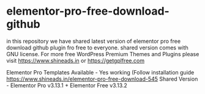 # elementor-pro-free-download-github
in this repository we have shared latest version of elementor pro free download github plugin fro free to everyone. shared version comes with GNU license. For more free WordPress Premium Themes and Plugins please visit https://www.shineads.in or https://getgplfree.com

Elementor Pro Templates Available - Yes working (Follow installation guide https://www.shineads.in/elementor-pro-free-download-545
Shared Version - Elementor Pro v3.13.1 + Elementor Free v3.13.2
